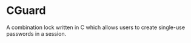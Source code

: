 # CGuard
A combination lock written in C which allows users to create single-use passwords in a session. 
